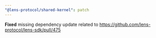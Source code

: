 ```yaml
---
"@lens-protocol/shared-kernel": patch
---
```


**Fixed** missing dependency update related to https://github.com/lens-protocol/lens-sdk/pull/475
